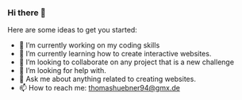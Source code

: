 ### Hi there 👋

<!--
**huebye/huebye** is a ✨ _special_ ✨ repository because its `README.md` (this file) appears on your GitHub profile.
-->
Here are some ideas to get you started:

- 🔭 I’m currently working on my coding skills
- 🌱 I’m currently learning how to create interactive websites.
- 👯 I’m looking to collaborate on any project that is a new challenge
- 🤔 I’m looking for help with.
- 💬 Ask me about anything related to creating websites.
- 📫 How to reach me: thomashuebner94@gmx.de


